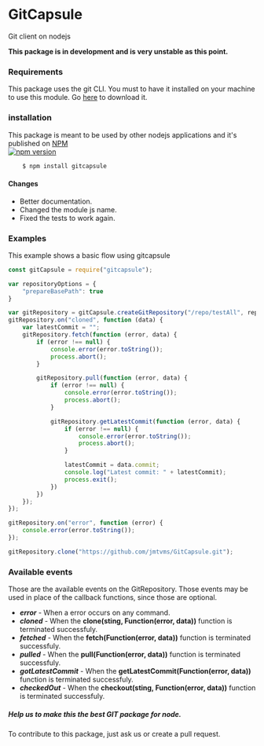 # GitCapsule
Git client on nodejs

**This package is in development and is very unstable as this point.**

### Requirements
This package uses the git CLI. You must to have it installed on your machine to use this module. Go [here](https://git-scm.com/) to download it.

### installation   
This package is meant to be used by other nodejs applications and it's published on [NPM](https://www.npmjs.com/package/gitcapsule)   
[![npm version](https://badge.fury.io/js/gitcapsule.svg)](https://badge.fury.io/js/gitcapsule)

```sh
    $ npm install gitcapsule
```
#### Changes
* Better documentation.
* Changed the module js name.
* Fixed the tests to work again.

### Examples
This example shows a basic flow using gitcapsule
```javascript
const gitCapsule = require("gitcapsule");

var repositoryOptions = {
    "prepareBasePath": true
}

var gitRepository = gitCapsule.createGitRepository("/repo/testAll", repositoryOptions)
gitRepository.on("cloned", function (data) {
    var latestCommit = "";
    gitRepository.fetch(function (error, data) {
        if (error !== null) {
            console.error(error.toString());
            process.abort();
        }

        gitRepository.pull(function (error, data) {
            if (error !== null) {
                console.error(error.toString());
                process.abort();
            }

            gitRepository.getLatestCommit(function (error, data) {
                if (error !== null) {
                    console.error(error.toString());
                    process.abort();
                }

                latestCommit = data.commit;
                console.log("Latest commit: " + latestCommit);
                process.exit();
            })
        })
    });
});

gitRepository.on("error", function (error) {
    console.error(error.toString());
});

gitRepository.clone("https://github.com/jmtvms/GitCapsule.git");
```

### Available events
Those are the available events on the GitRepository. Those events may be used in place of the callback functions, since those are optional.
* _**error**_ - When a error occurs on any command.
* _**cloned**_ - When the **clone(sting, Function(error, data))** function is terminated successfuly.
* _**fetched**_ - When the **fetch(Function(error, data))** function is terminated successfuly.
* _**pulled**_ - When the **pull(Function(error, data))** function is terminated successfuly.
* _**gotLatestCommit**_ - When the **getLatestCommit(Function(error, data))** function is terminated successfuly.
* _**checkedOut**_ - When the **checkout(sting, Function(error, data))** function is terminated successfuly.

##### Help us to make this the best GIT package for node.   
To contribute to this package, just ask us or create a pull request.
